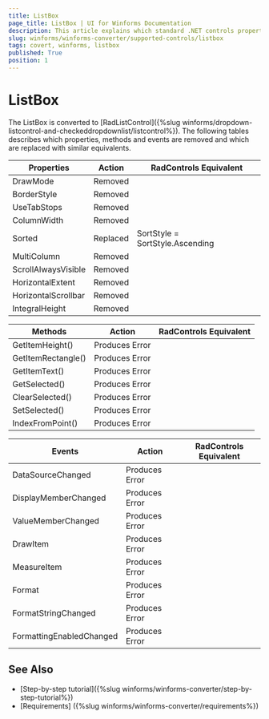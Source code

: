 ```yaml
---
title: ListBox
page_title: ListBox | UI for Winforms Documentation
description: This article explains which standard .NET controls properties are removed and which are replaced with similar equivalents. 
slug: winforms/winforms-converter/supported-controls/listbox
tags: covert, winforms, listbox
published: True
position: 1
---
```


# ListBox

The ListBox is converted to [RadListControl]({%slug winforms/dropdown-listcontrol-and-checkeddropdownlist/listcontrol%}). The following tables describes which properties, methods and events are removed and which are replaced with similar equivalents.

|Properties|Action|RadControls Equivalent|
|---|---|---|
|DrawMode|Removed|   |
|BorderStyle|Removed|   |
|UseTabStops|Removed|   |
|ColumnWidth|Removed|   |
|Sorted|Replaced|SortStyle = SortStyle.Ascending|
|MultiColumn|Removed|   |
|ScrollAlwaysVisible|Removed|   |
|HorizontalExtent|Removed|   |
|HorizontalScrollbar|Removed|   |
|IntegralHeight|Removed|   |

|Methods|Action|RadControls Equivalent|
|---|---|---|
|GetItemHeight()|Produces Error|   |
|GetItemRectangle()|Produces Error|   |
|GetItemText()|Produces Error|   |
|GetSelected()|Produces Error|   |
|ClearSelected()|Produces Error|   |
|SetSelected()|Produces Error|   |
|IndexFromPoint()|Produces Error|   |

|Events|Action|RadControls Equivalent|
|---|---|---|
|DataSourceChanged|Produces Error|   |
|DisplayMemberChanged|Produces Error|   |
|ValueMemberChanged|Produces Error|   |
|DrawItem|Produces Error|   |
|MeasureItem|Produces Error|   |
|Format|Produces Error|   |
|FormatStringChanged|Produces Error|   |
|FormattingEnabledChanged|Produces Error|   |

## See Also

* [Step-by-step tutorial]({%slug winforms/winforms-converter/step-by-step-tutorial%})
* [Requirements] ({%slug winforms/winforms-converter/requirements%})
